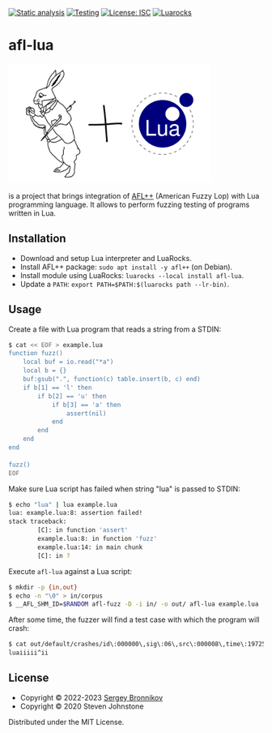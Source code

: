 [![Static analysis](https://github.com/ligurio/afl-lua/actions/workflows/check.yaml/badge.svg)](https://github.com/ligurio/afl-lua/actions/workflows/check.yaml)
[![Testing](https://github.com/ligurio/afl-lua/actions/workflows/test.yaml/badge.svg)](https://github.com/ligurio/afl-lua/actions/workflows/test.yaml)
[![License: ISC](https://img.shields.io/badge/License-ISC-blue.svg)](https://opensource.org/licenses/ISC)
[![Luarocks](https://img.shields.io/luarocks/v/ligurio/afl-lua/scm-1)](https://luarocks.org/modules/ligurio/afl-lua)

# afl-lua

<img src="afl-lua.png" alt="AFL + Lua" width="400"/>

is a project that brings integration of [AFL++][aflplus-url] (American Fuzzy
Lop) with Lua programming language. It allows to perform fuzzing testing of
programs written in Lua.

## Installation

- Download and setup Lua interpreter and LuaRocks.
- Install AFL++ package: `sudo apt install -y afl++` (on Debian).
- Install module using LuaRocks: `luarocks --local install afl-lua`.
- Update a `PATH`: `export PATH=$PATH:$(luarocks path --lr-bin)`.

## Usage

Create a file with Lua program that reads a string from a STDIN:

```sh
$ cat << EOF > example.lua
function fuzz()
    local buf = io.read("*a")
    local b = {}
    buf:gsub(".", function(c) table.insert(b, c) end)
    if b[1] == 'l' then
        if b[2] == 'u' then
            if b[3] == 'a' then
                assert(nil)
            end
        end
    end
end

fuzz()
EOF
```

Make sure Lua script has failed when string "lua" is passed to STDIN:

```sh
$ echo "lua" | lua example.lua
lua: example.lua:8: assertion failed!
stack traceback:
        [C]: in function 'assert'
        example.lua:8: in function 'fuzz'
        example.lua:14: in main chunk
        [C]: in ?
```

Execute `afl-lua` against a Lua script:

```sh
$ mkdir -p {in,out}
$ echo -n "\0" > in/corpus
$ __AFL_SHM_ID=$RANDOM afl-fuzz -D -i in/ -o out/ afl-lua example.lua
```

After some time, the fuzzer will find a test case with which the program will crash:

```sh
$ cat out/default/crashes/id\:000000\,sig\:06\,src\:000008\,time\:197253\,execs\:113636\,op\:havoc\,rep\:4
luaiiiii^ii
```

## License

- Copyright © 2022-2023 [Sergey Bronnikov](https://bronevichok.ru/)
- Copyright © 2020 Steven Johnstone

Distributed under the MIT License.

[aflplus-url]: https://aflplus.plus/
[aflplus-mutators-url]: https://aflplus.plus/docs/custom_mutators/
